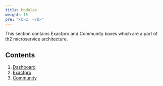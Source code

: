 ```yaml
---
title: Modules
weight: 15
pre: "<b>2. </b>"
---
```


This section contains Exactpro and Community boxes which are a part of th2 microservice architecture.

<!--more-->

## Contents
1. [Dashboard](modules/dashboard)
2. [Exactpro](modules/exactpro)
3. [Community](modules/community)
